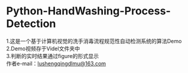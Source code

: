 # Python-HandWashing-Process-Detection
1.这是一个基于计算机视觉的洗手消毒流程规范性自动检测系统的算法Demo  
2.Demo视频存于Videl文件夹中  
3.判断的实时结果通过figure的形式显示  
作者e-mail：lushengqingdlmu@163.com
